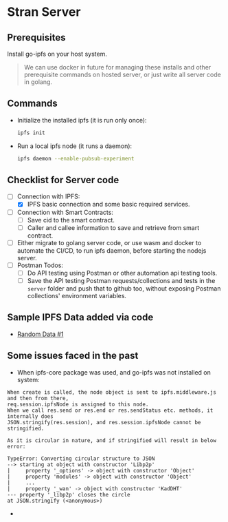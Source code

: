 # Stran Server 

## Prerequisites

Install go-ipfs on your host system. 

> We can use docker in future for managing these installs and other prerequisite commands on hosted server, or just write all server code in golang.

## Commands 

* Initialize the installed ipfs (it is run only once):

    ```sh
    ipfs init
    ```

* Run a local ipfs node (it runs a daemon):

    ```sh
    ipfs daemon --enable-pubsub-experiment
    ```

## Checklist for Server code

* [ ] Connection with IPFS:
    - [x] IPFS basic connection and some basic required services.
* [ ] Connection with Smart Contracts:
    - [ ] Save cid to the smart contract.
    - [ ] Caller and callee information to save and retrieve from smart contract.
* [ ] Either migrate to golang server code, or use wasm and docker to automate the CI/CD, to run ipfs daemon, before starting the nodejs server.
* [ ] Postman Todos:
    - [ ] Do API testing using Postman or other automation api testing tools.
    - [ ] Save the API testing Postman requests/collections and tests in the `server` folder and push that to github too, without exposing Postman collections' environment variables.

## Sample IPFS Data added via code

* [Random Data #1](https://ipfs.io/ipfs/QmdRqHHVdU92TteMfNxrqQwbShLvysxXTuVjEQA2577Evf)

## Some issues faced in the past

* When ipfs-core package was used, and go-ipfs was not installed on system:

```
When create is called, the node object is sent to ipfs.middleware.js and then from there,
req.session.ipfsNode is assigned to this node.
When we call res.send or res.end or res.sendStatus etc. methods, it internally does
JSON.stringify(res.session), and res.session.ipfsNode cannot be stringified.

As it is circular in nature, and if stringified will result in below error:

TypeError: Converting circular structure to JSON
--> starting at object with constructor 'Libp2p'
|     property '_options' -> object with constructor 'Object'
|     property 'modules' -> object with constructor 'Object'
|     ...
|     property '_wan' -> object with constructor 'KadDHT'
--- property '_libp2p' closes the circle
at JSON.stringify (<anonymous>)
```

* 
